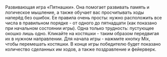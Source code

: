 Развивающая игра «Пятнашки».
Она помогает развивать память и логическое мышление, а также обучает вас просчитывать ходы наперёд без ошибок.
Ее правила очень просты: нужно расположить все числа в правильном порядке - от одного до пятнадцати (как показано при начальном состоянии игры).
Одна только трудность: пустующее окошко лишь одно.
Кликайте на костяшки - таким образом передвигая их в нужном направлении.
Для начала игры - нажмите кнопку Mix, чтобы перемешать костяшки.
В конце игры победителю будет показано количество сделанных им ходов, а также поздравление и фейерверк.
